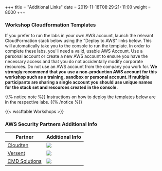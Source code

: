 +++
title = "Additional Links"
date = 2019-11-18T08:29:21+11:00
weight = 8000
+++


### Workshop Cloudformation Templates 


If you prefer to run the labs in your own AWS account, launch the relevant CloudFormation stack below using the "Deploy to AWS" links below. This will automatically take you to the console to run the template. In order to complete these labs, you'll need a valid, usable AWS Account. Use a personal account or create a new AWS account to ensure you have the necessary access and that you do not accidentally modify corporate resources. Do not use an AWS account from the company you work for. **We strongly recommend that you use a non-production AWS account for this workshop such as a training, sandbox or personal account. If multiple participants are sharing a single account you should use unique names for the stack set and resources created in the console.**

{{% notice note %}}
Instructions on how to deploy the templates below are in the respective labs.
{{% /notice %}}

{{< wscftable Workshops >}}


### AWS Security Partners Additional Info

| Partner | Additional Info | 
|-----|----------|
| [Cloudten](https://bit.ly/Cloud_Ten) | [![](/images/iconfinder_1-02_511559.png)](https://patesumi-webcontent.s3-ap-southeast-2.amazonaws.com/downloads/aws+advanced+consulting+partner.pdf) |
| [Versent](https://bit.ly/Versent) | [![](/images/iconfinder_1-02_511559.png)](https://patesumi-webcontent.s3-ap-southeast-2.amazonaws.com/downloads/Versent_Managed_Digital_Security_whitepaper_JUL20.pdf) |
| [CMD Solutions](https://bit.ly/CMDSolutions) | [![](/images/iconfinder_1-02_511559.png)](https://patesumi-webcontent.s3-ap-southeast-2.amazonaws.com/downloads/CMD+Security+Overview+July2020.pdf) |
